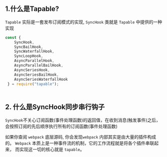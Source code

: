 ## 1.什么是Tapable?
`Tapable` 实际是一套发布订阅模式的实现, `SyncHook` 类就是 `Tapable` 中提供的一种实现
```js
const {
    SyncHook,
    SyncBailHook,
    SyncWaterfallHook,
    SyncLoopHook,
    AsyncParallelHook,
    AsyncParallelBailHook,
    AsyncSeriesHook,
    AsyncSeriesBailHook,
    AsyncSeriesWaterfallHook
 } = require("tapable");
```
<div style="margin-top: 50px"></div>

## 2. 什么是SyncHook同步串行钩子
`SyncHook`不关心订阅函数(事件处理函数)的返回值，在收到消息(触发事件)之后，
会按照订阅的先后顺序执行所有的订阅函数(事件处理函数)


如果你查阅 `webpack` 底层源码, 你会发现`webpack` 内部其实是由大量的插件构成的。
`Webpack` 本质上是一种事件流的机制，它的工作流程就是将各个插件串联起来，
而实现这一切的核心就是 `tapable`。